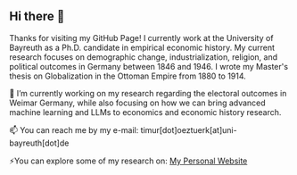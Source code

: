## Hi there 👋

Thanks for visiting my GitHub Page! I currently work at the University of Bayreuth as a Ph.D. candidate in empirical economic history. My current research focuses on demographic change, industrialization, religion, and political outcomes in Germany between 1846 and 1946. I wrote my Master's thesis on Globalization in the Ottoman Empire from 1880 to 1914.

🔭 I’m currently working on my research regarding the electoral outcomes in Weimar Germany, while also focusing on how we can bring advanced machine learning and LLMs to economics and economic history research.

📫 You can reach me by my e-mail: timur[dot]oeztuerk[at]uni-bayreuth[dot]de

⚡You can explore some of my research on: [My Personal Website](https://timurozturk.de)


<!--
**timuroeztuerk/timuroeztuerk** is a ✨ _special_ ✨ repository because its `README.md` (this file) appears on your GitHub profile.

Here are some ideas to get you started:

- 🔭 I’m currently working on ...
- 🌱 I’m currently learning ...
- 👯 I’m looking to collaborate on ...
- 🤔 I’m looking for help with ...
- 💬 Ask me about ...
- 📫 How to reach me: ...
- 😄 Pronouns: ...
- ⚡ Fun fact: ...
-->
